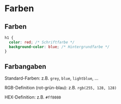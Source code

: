 # Farben

## Farben

```css
h1 {
  color: red; /* Schriftfarbe */
  background-color: blue; /* Hintergrundfarbe */
}
```

## Farbangaben

Standard-Farben: z.B. `grey`, `blue`, `lightblue`, ...

RGB-Definition (rot-grün-blau): z.B. `rgb(255, 128, 128)`

HEX-Definition: z.B. `#ff8080`
